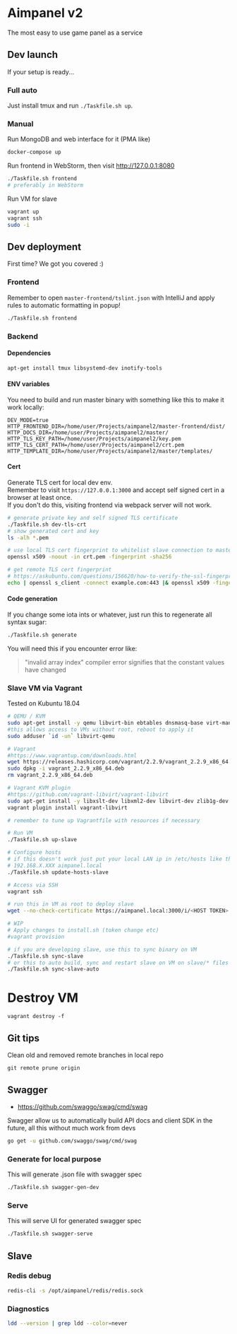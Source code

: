 # Aimpanel v2

The most easy to use game panel as a service

## Dev launch

If your setup is ready...

### Full auto

Just install tmux and run `./Taskfile.sh up`.

### Manual

Run MongoDB and web interface for it (PMA like)
```bash
docker-compose up
```

Run frontend in WebStorm, then visit http://127.0.0.1:8080
```bash
./Taskfile.sh frontend
# preferably in WebStorm
```

Run VM for slave
```bash
vagrant up
vagrant ssh
sudo -i
```

## Dev deployment

First time? We got you covered :)

### Frontend

Remember to open `master-frontend/tslint.json` with IntelliJ and apply rules to automatic formatting in popup!

```bash
./Taskfile.sh frontend
```

### Backend

#### Dependencies

```bash
apt-get install tmux libsystemd-dev inotify-tools
```

#### ENV variables

You need to build and run master binary with something like this to make it work locally:

```
DEV_MODE=true
HTTP_FRONTEND_DIR=/home/user/Projects/aimpanel2/master-frontend/dist/
HTTP_DOCS_DIR=/home/user/Projects/aimpanel2/master/
HTTP_TLS_KEY_PATH=/home/user/Projects/aimpanel2/key.pem
HTTP_TLS_CERT_PATH=/home/user/Projects/aimpanel2/crt.pem
HTTP_TEMPLATE_DIR=/home/user/Projects/aimpanel2/master/templates/
```

#### Cert

Generate TLS cert for local dev env.  
Remember to visit `https://127.0.0.1:3000` and accept self signed cert in a browser at least once.  
If you don't do this, visiting frontend via webpack server will not work.

```bash
# generate private key and self signed TLS certificate
./Taskfile.sh dev-tls-crt
# show generated cert and key
ls -alh *.pem

# use local TLS cert fingerprint to whitelist slave connection to master
openssl x509 -noout -in crt.pem -fingerprint -sha256

# get remote TLS cert fingerprint
# https://askubuntu.com/questions/156620/how-to-verify-the-ssl-fingerprint-by-command-line-wget-curl
echo | openssl s_client -connect example.com:443 |& openssl x509 -fingerprint -sha256 -noout
```

#### Code generation

If you change some iota ints or whatever, just run this to regenerate all syntax sugar:
```bash
./Taskfile.sh generate
```
You will need this if you encounter error like:  
> "invalid array index" compiler error signifies that the constant values have changed

### Slave VM via Vagrant

Tested on Kubuntu 18.04

```bash
# QEMU / KVM
sudo apt-get install -y qemu libvirt-bin ebtables dnsmasq-base virt-manager
#this allows access to VMs without root, reboot to apply it
sudo adduser `id -un` libvirt-qemu

# Vagrant
#https://www.vagrantup.com/downloads.html
wget https://releases.hashicorp.com/vagrant/2.2.9/vagrant_2.2.9_x86_64.deb
sudo dpkg -i vagrant_2.2.9_x86_64.deb
rm vagrant_2.2.9_x86_64.deb

# Vagrant KVM plugin
#https://github.com/vagrant-libvirt/vagrant-libvirt
sudo apt-get install -y libxslt-dev libxml2-dev libvirt-dev zlib1g-dev ruby-dev
vagrant plugin install vagrant-libvirt

# remember to tune up Vagrantfile with resources if necessary

# Run VM
./Taskfile.sh up-slave

# Configure hosts
# if this doesn't work just put your local LAN ip in /etc/hosts like this
# 192.168.X.XXX aimpanel.local
./Taskfile.sh update-hosts-slave

# Access via SSH
vagrant ssh

# run this in VM as root to deploy slave
wget --no-check-certificate https://aimpanel.local:3000/i/<HOST TOKEN> -O- | bash -

# WIP
# Apply changes to install.sh (token change etc)
#vagrant provision

# if you are developing slave, use this to sync binary on VM
./Taskfile.sh sync-slave
# or this to auto build, sync and restart slave on VM on slave/* files change
./Taskfile.sh sync-slave-auto
```

# Destroy VM
```
vagrant destroy -f
```

## Git tips

Clean old and removed remote branches in local repo
```
git remote prune origin
```

## Swagger

* https://github.com/swaggo/swag/cmd/swag

Swagger allow us to automatically build API docs and client SDK in the future, 
all this without much work from devs

```bash
go get -u github.com/swaggo/swag/cmd/swag
```
### Generate for local purpose

This will generate .json file with swagger spec

```bash
./Taskfile.sh swagger-gen-dev
```

### Serve

This will serve UI for generated swagger spec

```bash
./Taskfile.sh swagger-serve
```

## Slave

### Redis debug

```bash
redis-cli -s /opt/aimpanel/redis/redis.sock
```

### Diagnostics

```bash
ldd --version | grep ldd --color=never
```
